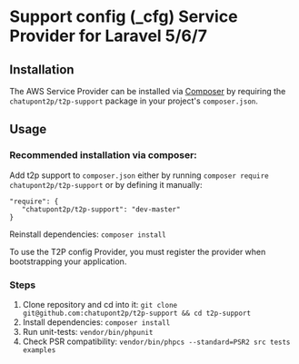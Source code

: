 # Support config (_cfg) Service Provider for Laravel 5/6/7 

## Installation

The AWS Service Provider can be installed via [Composer](http://getcomposer.org) by requiring the
`chatupont2p/t2p-support` package in your project's `composer.json`.

Usage
-----

### Recommended installation via composer:

Add t2p support to `composer.json` either by running `composer require chatupont2p/t2p-support` or by defining it manually:

    "require": {
       "chatupont2p/t2p-support": "dev-master"
    }

Reinstall dependencies: `composer install`

To use the T2P config Provider, you must register the provider when bootstrapping your application.

### Steps
1. Clone repository and cd into it: `git clone git@github.com:chatupont2p/t2p-support && cd t2p-support`
2. Install dependencies: `composer install`
3. Run unit-tests: `vendor/bin/phpunit`
4. Check PSR compatibility: `vendor/bin/phpcs --standard=PSR2 src tests examples`
